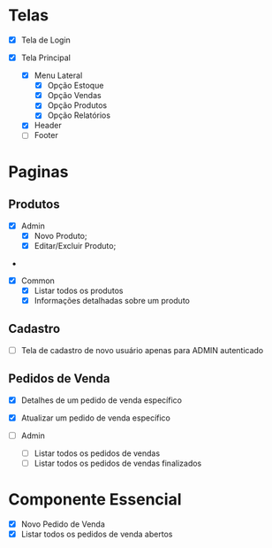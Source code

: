# Telas

- [x] Tela de Login

- [x] Tela Principal
  - [x] Menu Lateral
    - [x] Opção Estoque
    - [x] Opção Vendas
    - [x] Opção Produtos
    - [x] Opção Relatórios
  - [x] Header
  - [ ] Footer

# Paginas

## Produtos

- [x] Admin
  - [x] Novo Produto;
  - [x] Editar/Excluir Produto;
-

- [x] Common
  - [x] Listar todos os produtos
  - [x] Informações detalhadas sobre um produto

## Cadastro

- [ ] Tela de cadastro de novo usuário apenas para ADMIN autenticado

## Pedidos de Venda

- [x] Detalhes de um pedido de venda específico
- [x] Atualizar um pedido de venda específico

- [ ] Admin
  - [ ] Listar todos os pedidos de vendas
  - [ ] Listar todos os pedidos de vendas finalizados

# Componente Essencial

- [x] Novo Pedido de Venda
- [x] Listar todos os pedidos de venda abertos
